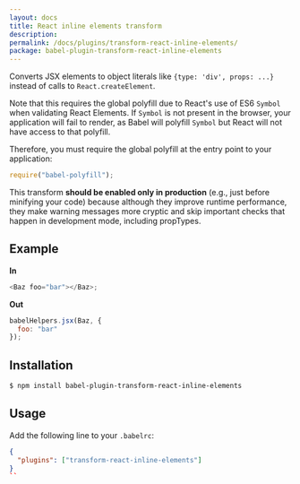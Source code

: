 ```yaml
---
layout: docs
title: React inline elements transform
description:
permalink: /docs/plugins/transform-react-inline-elements/
package: babel-plugin-transform-react-inline-elements
---
```


Converts JSX elements to object literals like `{type: 'div', props: ...}` instead of calls to `React.createElement`.

Note that this requires the global polyfill due to React's use of ES6 `Symbol` when validating React Elements.
If `Symbol` is not present in the browser, your application will fail to render, as Babel will polyfill `Symbol`
but React will not have access to that polyfill.

Therefore, you must require the global polyfill at the entry point to your application:

```js
require("babel-polyfill");
```

This transform **should be enabled only in production** (e.g., just before minifying your code) because although they improve runtime performance, they make warning messages more cryptic and skip important checks that happen in development mode, including propTypes.

## Example

**In**

```javascript
<Baz foo="bar"></Baz>;
```

**Out**

```javascript
babelHelpers.jsx(Baz, {
  foo: "bar"
});
```

## Installation

```sh
$ npm install babel-plugin-transform-react-inline-elements
```

## Usage

Add the following line to your `.babelrc`:

```json
{
  "plugins": ["transform-react-inline-elements"]
}
``
